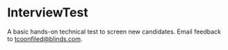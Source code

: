 InterviewTest
=============
A basic hands-on technical test to screen new candidates.  Email feedback to tcoonfiled@blinds.com.
